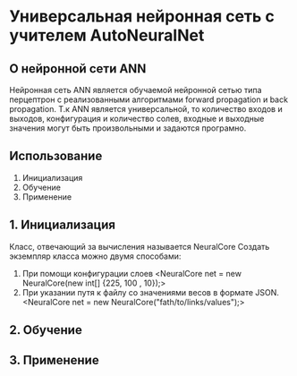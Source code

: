 # Универсальная нейронная сеть с учителем AutoNeuralNet #
## О нейронной сети ANN ##
Нейронная сеть ANN является обучаемой нейронной сетью типа перцептрон с реализованными алгоритмами forward propagation и back propagation. Т.к ANN является универсальной, то количество входов и выходов, конфигурация и количество солев, входные и выходные значения могут быть произвольными и задаются програмно.
## Использование ##
1. Инициализация
2. Обучение
3. Применение
## 1. Инициализация ##
Класс, отвечающий за вычисления называется NeuralCore
Создать экземпляр класса можно двумя способами:
1. При помощи конфигурации слоев
<NeuralCore net = new NeuralCore(new int[] {225, 100 , 10});>
2. При указании путя к файлу со значениями весов в формате JSON.
<NeuralCore net = new NeuralCore("fath/to/links/values");>
## 2. Обучение ##
## 3. Применение ##